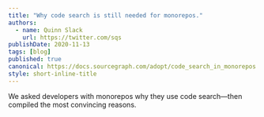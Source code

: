 ```yaml
---
title: "Why code search is still needed for monorepos."
authors:
  - name: Quinn Slack
    url: https://twitter.com/sqs
publishDate: 2020-11-13
tags: [blog]
published: true
canonical: https://docs.sourcegraph.com/adopt/code_search_in_monorepos
style: short-inline-title
---
```


We asked developers with monorepos why they use code search&mdash;then compiled the most convincing reasons.

